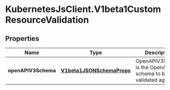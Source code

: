 # KubernetesJsClient.V1beta1CustomResourceValidation

## Properties
Name | Type | Description | Notes
------------ | ------------- | ------------- | -------------
**openAPIV3Schema** | [**V1beta1JSONSchemaProps**](V1beta1JSONSchemaProps.md) | OpenAPIV3Schema is the OpenAPI v3 schema to be validated against. | [optional] 


